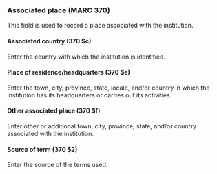 ### Associated place (MARC 370)
This field is used to record a place associated with the institution.  
  

#### Associated country (370 $c)
Enter the country with which the institution is identified.  
  

#### Place of residence/headquarters (370 $e)
Enter the town, city, province, state, locale, and/or country in which the institution has its headquarters or carries out its activities.  
  

#### Other associated place (370 $f)
Enter other or additional town, city, province, state, and/or country associated with the institution.  
  

#### Source of term (370 $2)
Enter the source of the terms used.